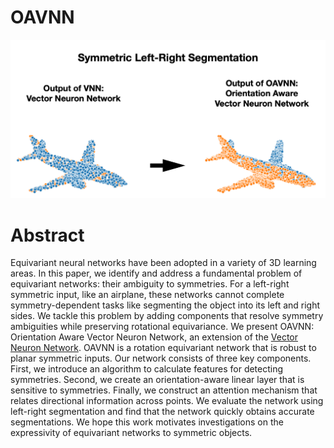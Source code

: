 # OAVNN

<img src="teaser.png" alt="Conventional neural networks like the Vector Neuron Network (VNN) have ambiguities to symmetries and can not complete simple symmetry-dependent tasks. We have created the Orientation Aware Vector Neuron Network (OAVNN) that is rotation equivariant and robust to planar symmetries, the most common form of symmetry. Consider the symmetry dependent task of left-right segmentation of left-right planar symmetric objects. The VNN can not complete this task (left), however, the OAVNN successfully learns the correct segmentation (right).">

<h1>Abstract</h1>
Equivariant neural networks have been adopted in a variety of 3D learning areas. In this paper, we identify and address a fundamental problem of equivariant networks: their ambiguity to symmetries. For a left-right symmetric input, like an airplane, these networks cannot complete symmetry-dependent tasks like segmenting the object into its left and right sides. We tackle this problem by adding components that resolve symmetry ambiguities while preserving rotational equivariance. We present OAVNN: Orientation Aware Vector Neuron Network, an extension of the <a href=https://arxiv.org/abs/2104.12229> Vector Neuron Network</a>. OAVNN is a rotation equivariant network that is robust to planar symmetric inputs. Our network consists of three key components. First, we introduce an algorithm to calculate features for detecting symmetries. Second, we create an orientation-aware linear layer that is sensitive to symmetries. Finally, we construct an attention mechanism that relates directional information across points. We evaluate the network using left-right segmentation and find that the network quickly obtains accurate segmentations. We hope this work motivates investigations on the expressivity of equivariant networks to symmetric objects. 



